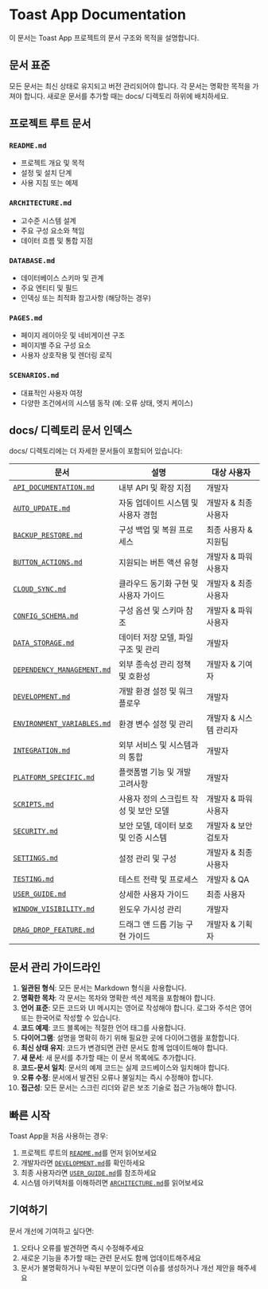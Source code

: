 # Toast App Documentation

이 문서는 Toast App 프로젝트의 문서 구조와 목적을 설명합니다.

## 문서 표준

모든 문서는 최신 상태로 유지되고 버전 관리되어야 합니다. 각 문서는 명확한 목적을 가져야 합니다.
새로운 문서를 추가할 때는 docs/ 디렉토리 하위에 배치하세요.

## 프로젝트 루트 문서

### `README.md`
- 프로젝트 개요 및 목적
- 설정 및 설치 단계
- 사용 지침 또는 예제

### `ARCHITECTURE.md`
- 고수준 시스템 설계
- 주요 구성 요소와 책임
- 데이터 흐름 및 통합 지점

### `DATABASE.md`
- 데이터베이스 스키마 및 관계
- 주요 엔티티 및 필드
- 인덱싱 또는 최적화 참고사항 (해당하는 경우)

### `PAGES.md`
- 페이지 레이아웃 및 네비게이션 구조
- 페이지별 주요 구성 요소
- 사용자 상호작용 및 렌더링 로직

### `SCENARIOS.md`
- 대표적인 사용자 여정
- 다양한 조건에서의 시스템 동작 (예: 오류 상태, 엣지 케이스)

## docs/ 디렉토리 문서 인덱스

docs/ 디렉토리에는 더 자세한 문서들이 포함되어 있습니다:

| 문서 | 설명 | 대상 사용자 |
|------|------|-------------|
| [`API_DOCUMENTATION.md`](./API_DOCUMENTATION.md) | 내부 API 및 확장 지점 | 개발자 |
| [`AUTO_UPDATE.md`](./AUTO_UPDATE.md) | 자동 업데이트 시스템 및 사용자 경험 | 개발자 & 최종 사용자 |
| [`BACKUP_RESTORE.md`](./BACKUP_RESTORE.md) | 구성 백업 및 복원 프로세스 | 최종 사용자 & 지원팀 |
| [`BUTTON_ACTIONS.md`](./BUTTON_ACTIONS.md) | 지원되는 버튼 액션 유형 | 개발자 & 파워 사용자 |
| [`CLOUD_SYNC.md`](./CLOUD_SYNC.md) | 클라우드 동기화 구현 및 사용자 가이드 | 개발자 & 최종 사용자 |
| [`CONFIG_SCHEMA.md`](./CONFIG_SCHEMA.md) | 구성 옵션 및 스키마 참조 | 개발자 & 파워 사용자 |
| [`DATA_STORAGE.md`](./DATA_STORAGE.md) | 데이터 저장 모델, 파일 구조 및 관리 | 개발자 |
| [`DEPENDENCY_MANAGEMENT.md`](./DEPENDENCY_MANAGEMENT.md) | 외부 종속성 관리 정책 및 호환성 | 개발자 & 기여자 |
| [`DEVELOPMENT.md`](./DEVELOPMENT.md) | 개발 환경 설정 및 워크플로우 | 개발자 |
| [`ENVIRONMENT_VARIABLES.md`](./ENVIRONMENT_VARIABLES.md) | 환경 변수 설정 및 관리 | 개발자 & 시스템 관리자 |
| [`INTEGRATION.md`](./INTEGRATION.md) | 외부 서비스 및 시스템과의 통합 | 개발자 |
| [`PLATFORM_SPECIFIC.md`](./PLATFORM_SPECIFIC.md) | 플랫폼별 기능 및 개발 고려사항 | 개발자 |
| [`SCRIPTS.md`](./SCRIPTS.md) | 사용자 정의 스크립트 작성 및 보안 모델 | 개발자 & 파워 사용자 |
| [`SECURITY.md`](./SECURITY.md) | 보안 모델, 데이터 보호 및 인증 시스템 | 개발자 & 보안 검토자 |
| [`SETTINGS.md`](./SETTINGS.md) | 설정 관리 및 구성 | 개발자 & 최종 사용자 |
| [`TESTING.md`](./TESTING.md) | 테스트 전략 및 프로세스 | 개발자 & QA |
| [`USER_GUIDE.md`](./USER_GUIDE.md) | 상세한 사용자 가이드 | 최종 사용자 |
| [`WINDOW_VISIBILITY.md`](./WINDOW_VISIBILITY.md) | 윈도우 가시성 관리 | 개발자 |
| [`DRAG_DROP_FEATURE.md`](./DRAG_DROP_FEATURE.md) | 드래그 앤 드롭 기능 구현 가이드 | 개발자 & 기획자 |

## 문서 관리 가이드라인

1. **일관된 형식**: 모든 문서는 Markdown 형식을 사용합니다.
2. **명확한 목차**: 각 문서는 목차와 명확한 섹션 제목을 포함해야 합니다.
3. **언어 표준**: 모든 코드와 UI 메시지는 영어로 작성해야 합니다. 로그와 주석은 영어 또는 한국어로 작성할 수 있습니다.
4. **코드 예제**: 코드 블록에는 적절한 언어 태그를 사용합니다.
5. **다이어그램**: 설명을 명확히 하기 위해 필요한 곳에 다이어그램을 포함합니다.
6. **최신 상태 유지**: 코드가 변경되면 관련 문서도 함께 업데이트해야 합니다.
7. **새 문서**: 새 문서를 추가할 때는 이 문서 목록에도 추가합니다.
8. **코드-문서 일치**: 문서의 예제 코드는 실제 코드베이스와 일치해야 합니다.
9. **오류 수정**: 문서에서 발견된 오류나 불일치는 즉시 수정해야 합니다.
10. **접근성**: 모든 문서는 스크린 리더와 같은 보조 기술로 접근 가능해야 합니다.

## 빠른 시작

Toast App을 처음 사용하는 경우:

1. 프로젝트 루트의 [`README.md`](../README.md)를 먼저 읽어보세요
2. 개발자라면 [`DEVELOPMENT.md`](./DEVELOPMENT.md)를 확인하세요
3. 최종 사용자라면 [`USER_GUIDE.md`](./USER_GUIDE.md)를 참조하세요
4. 시스템 아키텍처를 이해하려면 [`ARCHITECTURE.md`](../ARCHITECTURE.md)를 읽어보세요

## 기여하기

문서 개선에 기여하고 싶다면:

1. 오타나 오류를 발견하면 즉시 수정해주세요
2. 새로운 기능을 추가할 때는 관련 문서도 함께 업데이트해주세요
3. 문서가 불명확하거나 누락된 부분이 있다면 이슈를 생성하거나 개선 제안을 해주세요
